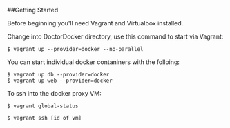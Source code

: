 ##Getting Started

Before beginning you'll need Vagrant and Virtualbox installed.

Change into DoctorDocker directory, use this command to start via Vagrant:

```
$ vagrant up --provider=docker --no-parallel
```

You can start individual docker contaniners with the folloing:

```
$ vagrant up db --provider=docker
$ vagrant up web --provider=docker
```

To ssh into the docker proxy VM:

```
$ vagrant global-status 

$ vagrant ssh [id of vm]
```

